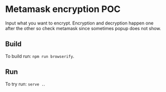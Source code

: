 # Metamask encryption POC

Input what you want to encrypt. Encryption and decryption happen one after the other so check metamask since sometimes popup does not show.

## Build

To build run: `npm run browserify`.

## Run

To try run: `serve .`.